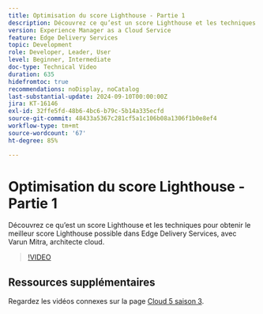 ```yaml
---
title: Optimisation du score Lighthouse - Partie 1
description: Découvrez ce qu’est un score Lighthouse et les techniques pour obtenir le meilleur score Lighthouse possible dans Edge Delivery Services.
version: Experience Manager as a Cloud Service
feature: Edge Delivery Services
topic: Development
role: Developer, Leader, User
level: Beginner, Intermediate
doc-type: Technical Video
duration: 635
hidefromtoc: true
recommendations: noDisplay, noCatalog
last-substantial-update: 2024-09-10T00:00:00Z
jira: KT-16146
exl-id: 32ffe5fd-48b6-4bc6-b79c-5b14a335ecfd
source-git-commit: 48433a5367c281cf5a1c106b08a1306f1b0e8ef4
workflow-type: tm+mt
source-wordcount: '67'
ht-degree: 85%

---
```


# Optimisation du score Lighthouse - Partie 1

Découvrez ce qu’est un score Lighthouse et les techniques pour obtenir le meilleur score Lighthouse possible dans Edge Delivery Services, avec Varun Mitra, architecte cloud.

>[!VIDEO](https://video.tv.adobe.com/v/3433378/?learn=on)

## Ressources supplémentaires

Regardez les vidéos connexes sur la page [Cloud 5 saison 3](../cloud5-season-3.md).
